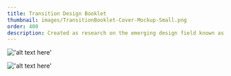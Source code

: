 ```yaml
---
title: Transition Design Booklet
thumbnail: images/TransitionBooklet-Cover-Mockup-Small.png
order: 400
description: Created as research on the emerging design field known as transition design. Booklet format utilized to compile and break-down information into sequential and categorized portions. Select spreads shown.
---
```


!['alt text here'](images/TransitionBooklet-Cover-Mockup-Small.png)

!['alt text here'](images/TransitionBooklet-Pages-Mockup-Small.png)